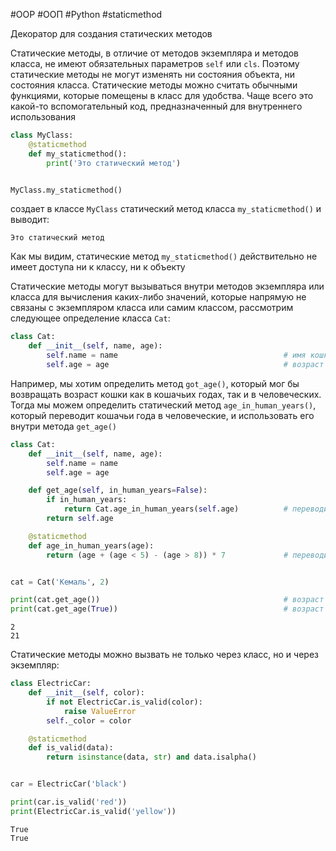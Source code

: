 #OOP #ООП #Python #staticmethod


Декоратор для создания статических методов

Статические методы, в отличие от методов экземпляра и методов класса, не имеют обязательных параметров `self` или `cls`. Поэтому статические методы не могут изменять ни состояния объекта, ни состояния класса. Статические методы можно считать обычными функциями, которые помещены в класс для удобства. Чаще всего это какой-то вспомогательный код, предназначенный для внутреннего использования
```python
class MyClass:
    @staticmethod
    def my_staticmethod():
        print('Это статический метод')


MyClass.my_staticmethod()
```
создает в классе `MyClass` статический метод класса `my_staticmethod()` и выводит:
```
Это статический метод
```

Как мы видим, статические метод `my_staticmethod()` действительно не имеет доступа ни к классу, ни к объекту

Статические методы могут вызываться внутри методов экземпляра или класса для вычисления каких-либо значений, которые напрямую не связаны с экземпляром класса или самим классом, рассмотрим следующее определение класса `Cat`:
```python
class Cat:
    def __init__(self, name, age):
        self.name = name                                     # имя кошки
        self.age = age                                       # возраст кошки
```
Например, мы хотим определить метод `got_age()`, который мог бы возвращать возраст кошки как в кошачьих годах, так и в человеческих. Тогда мы можем определить статический метод `age_in_human_years()`, который переводит кошачьи года в человеческие, и использовать его внутри метода `get_age()`
```python
class Cat:
    def __init__(self, name, age):
        self.name = name
        self.age = age

    def get_age(self, in_human_years=False):
        if in_human_years:
            return Cat.age_in_human_years(self.age)          # переводим кошачьи года в человеческие
        return self.age

    @staticmethod
    def age_in_human_years(age):
        return (age + (age < 5) - (age > 8)) * 7             # переводим кошачьи года в человеческие


cat = Cat('Кемаль', 2)

print(cat.get_age())                                         # возраст в кошачьих годах
print(cat.get_age(True))                                     # возраст в человеческих годах
```
```
2
21
```

Статические методы можно вызвать не только через класс, но и через экземпляр:
```python
class ElectricCar:
    def __init__(self, color):
        if not ElectricCar.is_valid(color):
            raise ValueError
        self._color = color

    @staticmethod
    def is_valid(data):
        return isinstance(data, str) and data.isalpha()


car = ElectricCar('black')

print(car.is_valid('red'))
print(ElectricCar.is_valid('yellow'))
```
```
True
True
```